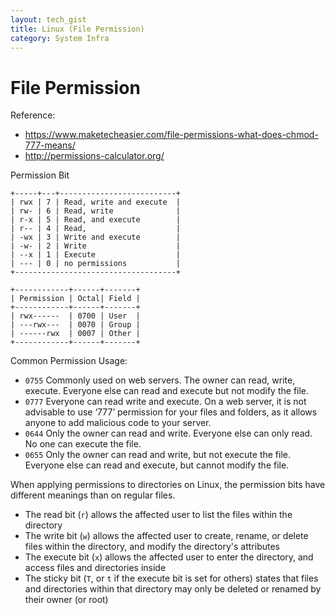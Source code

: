 ```yaml
---
layout: tech_gist
title: Linux (File Permission)
category: System Infra
---
```


# File Permission

Reference:
- <https://www.maketecheasier.com/file-permissions-what-does-chmod-777-means/>
- <http://permissions-calculator.org/>

Permission Bit
```
+-----+---+--------------------------+
| rwx | 7 | Read, write and execute  |
| rw- | 6 | Read, write              |
| r-x | 5 | Read, and execute        |
| r-- | 4 | Read,                    |
| -wx | 3 | Write and execute        |
| -w- | 2 | Write                    |
| --x | 1 | Execute                  |
| --- | 0 | no permissions           |
+------------------------------------+

+------------+------+-------+
| Permission | Octal| Field |
+------------+------+-------+
| rwx------  | 0700 | User  |
| ---rwx---  | 0070 | Group |
| ------rwx  | 0007 | Other |
+------------+------+-------+
```

Common Permission Usage:
- `0755` Commonly used on web servers. The owner can read, write, execute. Everyone else can read and execute but not modify the file.
- `0777` Everyone can read write and execute. On a web server, it is not advisable to use ‘777’ permission for your files and folders, as it allows anyone to add malicious code to your server.
- `0644` Only the owner can read and write. Everyone else can only read. No one can execute the file.
- `0655` Only the owner can read and write, but not execute the file. Everyone else can read and execute, but cannot modify the file.

When applying permissions to directories on Linux, the permission bits have different meanings than on regular files.
- The read bit (`r`) allows the affected user to list the files within the directory
- The write bit (`w`) allows the affected user to create, rename, or delete files within the directory, and modify the directory's attributes
- The execute bit (`x`) allows the affected user to enter the directory, and access files and directories inside
- The sticky bit (`T`, or `t` if the execute bit is set for others) states that files and directories within that directory may only be deleted or renamed by their owner (or root)